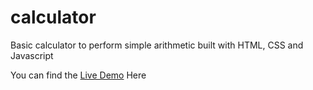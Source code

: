 # calculator
Basic calculator to perform simple arithmetic built with HTML, CSS and Javascript

You can find the [Live Demo](https://knoxx-code.github.io/calculator/) Here
